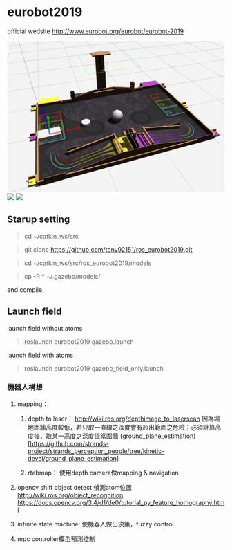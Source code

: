 # eurobot2019

official wedsite
http://www.eurobot.org/eurobot/eurobot-2019


<img src="https://github.com/tony92151/ros_eurobot2019/blob/master/image/gazebo3.jpg"/>

<img src="https://github.com/tony92151/ros_eurobot2019/blob/master/image/gazebo.gif"/>
<img src="https://github.com/tony92151/ros_eurobot2019/blob/master/image/gazebo2.gif"/>


## Starup setting

> cd ~/catkin_ws/src

> git clone https://github.com/tony92151/ros_eurobot2019.git

> cd ~/catkin_ws/src/ros_eurobot2019/models

> cp -R * ~/.gazebo/models/

and compile

## Launch field

launch field without atoms

> roslaunch eurobot2019 gazebo.launch

launch field with atoms

> roslaunch eurobot2019 gazebo_field_only.launch

### 機器人構想

1. mapping：
   1. depth to laser： 
    http://wiki.ros.org/depthimage_to_laserscan
    因為場地圍牆高度較低，若只取一直線之深度會有超出範圍之危險；必須計算高度後，取某一高度之深度值當圍牆
    (ground_plane_estimation)[https://github.com/strands-project/strands_perception_people/tree/kinetic-devel/ground_plane_estimation]
    
   2. rtabmap：
   使用depth camera做mapping & navigation
        
2. opencv shift object detect
    偵測atom位置
    http://wiki.ros.org/object_recognition
    https://docs.opencv.org/3.4/d1/de0/tutorial_py_feature_homography.html

3. infinite state machine:
   使機器人做出決策，fuzzy control
4. mpc controller模型預測控制
   




